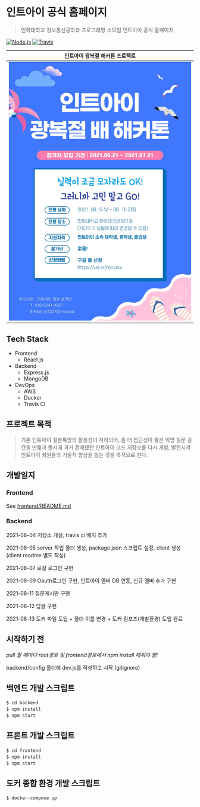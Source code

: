 # 인트아이 공식 홈페이지

> 인하대학교 정보통신공학과 프로그래밍 소모임 인트아이 공식 홈페이지

[![Node.js](https://img.shields.io/badge/node->=14.0.0-339933?logo=nodedotjs&logoColor=white&style=for-the-badge)](https://nodejs.org/)
[![Travis](https://img.shields.io/travis/com/int-i/int-i-official-site?logo=travisci&logoColor=white&style=for-the-badge)](https://travis-ci.com/int-i/int-i-official-site)

| 인트아이 광복절 해커톤 프로젝트     |
| ---------------------------- |
| ![Hackathon](/hackathon.jpg) |

## Tech Stack

- Frontend
  - React.js
- Backend
  - Express.js
  - MongoDB
- DevOps
  - AWS
  - Docker
  - Travis CI

## 프로젝트 목적

> 기존 인트아이 질문톡방의 활용성이 저하되어, 좀 더 접근성이 좋은 익명 질문 공간을 만듦과 동시에 과거 존재했던 인트아이 코드 저장소를 다시 개발, 발전시켜 인트아이 회원들의 기술적 향상을 돕는 것을 목적으로 한다.

## 개발일지

### Frontend

See [frontend/README.md](./frontend/README.md)

### Backend

2021-08-04 저장소 개설, travis ci 배지 추가

2021-08-05 server 작업 폴더 생성, package.json 스크립트 설정, client 생성(client readme 별도 작성)

2021-08-07 로컬 로그인 구현

2021-08-09 Oauth로그인 구현, 인트아이 멤버 DB 연동, 신규 멤버 추가 구현

2021-08-11 질문게시판 구현

2021-08-12 답글 구현

2021-08-13 도커 파일 도입 + 폴더 이름 변경 + 도커 컴포즈(개발환경) 도입 완료

## 시작하기 전

*pull 할 때마다 root경로 및 frontend경로에서 npm install 해줘야 함!*

backend/config 폴더에 dev.js를 작성하고 시작 (gitignore)

## 백엔드 개발 스크립트

```txt
$ cd backend
$ npm install
$ npm start
```

## 프론트 개발 스크립트

```txt
$ cd frontend
$ npm install
$ npm start
```

## 도커 종합 환경 개발 스크립트

```txt
$ docker-compose up
```

    
